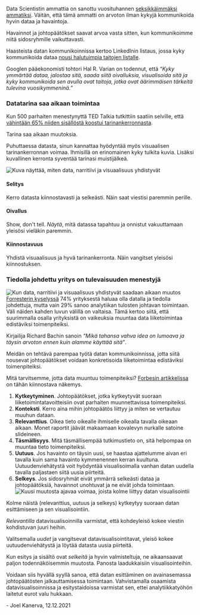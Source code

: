 Data Scientistin ammattia on sanottu vuosituhannen [seksikkäimmäksi ammatiksi](https://hbr.org/2012/10/data-scientist-the-sexiest-job-of-the-21st-century). Väitän, että tämä ammatti on arvoton ilman kykyjä kommunikoida hyvin dataa ja havaintoja.

Havainnot ja johtopäätökset saavat arvoa vasta sitten, kun kommunikoimme niitä sidosryhmille vaikuttavasti.

Haasteista datan kommunikoinnissa kertoo LinkedInin listaus, jossa kyky kommunikoida dataa [nousi halutuimpia taitojen listalle](https://blog.linkedin.com/2016/10/20/top-skills-2016-week-of-learning-linkedin).

Googlen pääekonomisti tohtori Hal R. Varian on todennut, että _“Kyky ymmärtää dataa, jalostaa sitä, saada siitä oivalluksia, visualisoida sitä ja kyky kommunikoida sen avulla ovat taitoja, jotka ovat äärimmäisen tärkeitä tulevina vuosikymmeninä.”_

### Datatarina saa aikaan toimintaa
Kun 500 parhaiten menestynyttä TED Talkia tutkittiin saatiin selville, että [vähintään 65% niiden sisällöstä koostui tarinankerronnasta](https://www.forbes.com/sites/carminegallo/2014/02/28/how-sheryl-sandbergs-last-minute-addition-to-her-ted-talk-sparked-a-movement/?sh=10a2665865c2).

Tarina saa aikaan muutoksia.

Puhuttaessa datasta, sinun kannattaa hyödyntää myös visuaalisen tarinankerronnan voimaa. Ihmisillä on erinomainen kyky tulkita kuvia. Lisäksi kuvallinen kerronta syventää tarinasi muistijälkeä.

![Kuva näyttää, miten data, narritiivi ja visuaalisuus yhdistyvät](venndiagram-infog.png)

#### Selitys
Kerro datasta kiinnostavasti ja selkeästi. Näin saat viestisi paremmin perille.
#### Oivallus
Show, don't tell. _Näytä_, mitä datassa tapahtuu ja onnistut vakuuttamaan yleisösi vieläkin paremmin.
#### Kiinnostavuus
Yhdistä visuaalisuus ja hyvä tarinankerronta. Näin vangitset yleisösi kiinnostuksen.
### Tiedolla johdettu yritys on tulevaisuuden menestyjä
![Kun data, narritiivi ja visuaalisuus yhdistyvät saadaan aikaan muutos](venndiagram-infog-full.png)
[Forresterin kyselyssä](https://go.forrester.com/blogs/16-03-09-think_you_want_to_be_data_driven_insight_is_the_new_data/) 74% yrityksestä haluaa olla datalla ja tiedolla johdettuja, mutta vain 29% sanoo analytiikan tulosten johtavan toimintaan. Väli näiden kahden luvun välillä on valtaisa. Tämä kertoo siitä, että suurimmalla osalla yrityksistä on vaikeuksia muuntaa data liiketoimintaa edistäviksi toimenpiteiksi.

Kirjailija Richard Bachin sanoin _“Mikä tahansa vahva idea on lumoava ja täysin arvoton ennen kuin alamme käyttää sitä”_.

Meidän on tehtävä parempaa työtä datan kommunikoinnissa, jotta siitä nousevat johtopäätökset voidaan konkretisoida liiketoimintaa edistäviksi toimenpiteiksi.

Mitä tarvitsemme, jotta data muuntuu toimenpiteiksi? [Forbesin artikkelissa](https://www.forbes.com/sites/brentdykes/2016/04/26/actionable-insights-the-missing-link-between-data-and-business-value/#464065e851e5) on tähän kiinnostava näkemys.
1. **Kytkeytyminen**. Johtopäätökset, jotka kytkeytyvät suoraan liiketoimintatavoitteisiin ovat parhaiten muunnettavissa toimenpiteiksi.
2. **Konteksti**. Kerro aina mihin johtopäätös liittyy ja miten se vertautuu muuhun dataan.
3. **Relevanttius**. Oikea tieto oikealle ihmiselle oikealla tavalla oikeaan aikaan. Monet raportit jäävät makaamaan kovalevyn nurkalle satoine slideineen.
4. **Täsmällisyys**. Mitä täsmällisempää tutkimustieto on, sitä helpompaa on muuntaa tieto toimenpiteiksi.
5. **Uutuus**. Jos havainto on täysin uusi, se haastaa ajattelumme aivan eri tavalla kuin sama havainto kymmenennen kerran kuultuna. Uutuudenviehätystä voit hyödyntää visualisoimalla vanhan datan uudella tavalla paljastaen siitä uusia piirteitä.
6. **Selkeys**. Jos sidosryhmät eivät ymmärrä selkeästi dataa ja johtopäätöksiä, havainnot unohtuvat ja ne eivät johda toimintaan.
![Kuusi muutosta ajavaa voimaa, joista kolme liittyy datan visualisointii](dataactionable-insights-infograafikko.png)

Kolme näistä (relevanttius, uutuus ja selkeys) kytkeytyy suoraan datan esittämiseen ja sen visualisointiin. 

_Relevantilla_ datavisualisoinnilla varmistat, että kohdeyleisö kokee viestin kohdistuvan juuri heihin.

Valitsemalla _uudet_ ja vangitsevat datavisualisointitavat, yleisö kokee uutuudenviehätystä ja löytää datasta uusia piirteitä.

Kun esitys ja sisältö ovat _selkeitä_ ja hyvin valmisteltuja, ne aikaansaavat paljon todennäköisemmin muutosta. Panosta laadukkaisiin visualisointeihin.

Voidaan siis hyvällä syyllä sanoa, että datan esittäminen on avainasemassa johtopäätösten jalkauttamisessa toimintaan. Vahvistamalla osaamista datavisualisoinnissa ja esitystaidoissa varmistat sen, ettei analytiikkatyöhön laitetut eurot valu hukkaan.

\- Joel Kanerva, 12.12.2021